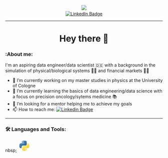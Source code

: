 <div id="header" align="center">
  <img src="https://media.giphy.com/media/qgQUggAC3Pfv687qPC/giphy.gif" width="400"/>
</div>

<div id="badge" align="center">
  <a href="https://www.linkedin.com/in/leon-siegner">
    <img src="https://img.shields.io/badge/LinkedIn-blue?style=for-the-badge&logo=linkedin&logoColor=white" alt="LinkedIn Badge"/>
  </a>
</div>

---

<h1 align="center">
  Hey there 👋
</h1>

### :About me: 
I'm an aspiring data engineer/data scientist 🇩🇪 with a background in the simulation of physical/biological systems 👨‍🔬 and financial markets 🧑‍💻

- 🔭 I’m currently working on my master studies in physics at the University of Cologne
- 🌱 I’m currently learning the basics of data engineering/data science with a focus on precision oncology/sytems medicine 📚
- 🤔 I’m looking for a mentor helping me to achieve my goals
- 📫 How to reach me: [![Linkedin Badge](https://img.shields.io/badge/-kakbar-blue?style=flat&logo=Linkedin&logoColor=white)](https://www.linkedin.com/in/leon-siegner)

---

### 🛠️ Languages and Tools:

<div>
nbsp;
  <img src="https://github.com/devicons/devicon/blob/master/icons/python/python-original.svg" title="Python" alt="Python" width="40" height="40"/>
</div>

